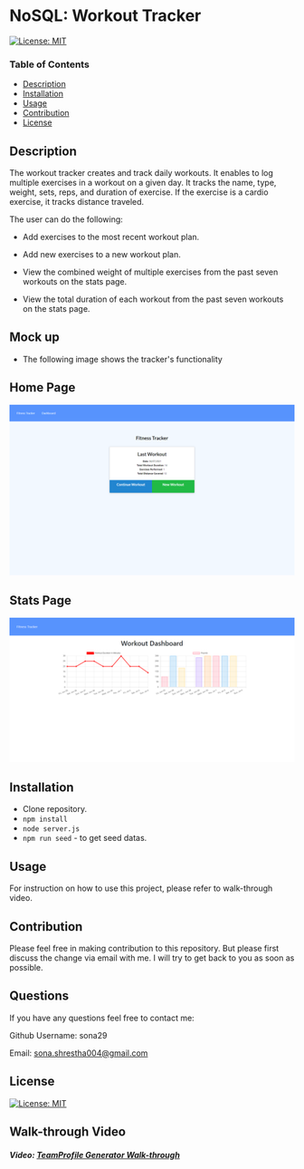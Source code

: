 # NoSQL: Workout Tracker

[![License: MIT](https://img.shields.io/badge/License-MIT-yellow.svg)](https://opensource.org/licenses/MIT)

### Table of Contents

- [Description](#description)
- [Installation](#installation)
- [Usage](#usage)
- [Contribution](#contribution)
- [License](#license)

## Description

The workout tracker creates and track daily workouts. It enables to log multiple exercises in a workout on a given day. It tracks the name, type, weight, sets, reps, and duration of exercise. If the exercise is a cardio exercise, it tracks distance traveled.

The user can do the following:

- Add exercises to the most recent workout plan.

- Add new exercises to a new workout plan.

- View the combined weight of multiple exercises from the past seven workouts on the stats page.

- View the total duration of each workout from the past seven workouts on the stats page.

## Mock up

- The following image shows the tracker's functionality

## Home Page

![alt text](images/home-page.png)

## Stats Page

![alt text](images/stats.png)

## Installation

- Clone repository.
- `npm install`
- `node server.js`
- `npm run seed` - to get seed datas.

## Usage

For instruction on how to use this project, please refer to walk-through video.



## Contribution

Please feel free in making contribution to this repository. But please first discuss the change via email with me. I will try to get back to you as soon as possible.

## Questions

If you have any questions feel free to contact me:

Github Username: sona29

Email: sona.shrestha004@gmail.com

## License

[![License: MIT](https://img.shields.io/badge/License-MIT-yellow.svg)](https://opensource.org/licenses/MIT)

## Walk-through Video

##### Video: [TeamProfile Generator Walk-through](https://drive.google.com/file/d/1xpg35eNshSvpFfMv1DTstRLhJj6fJBHl/view)
